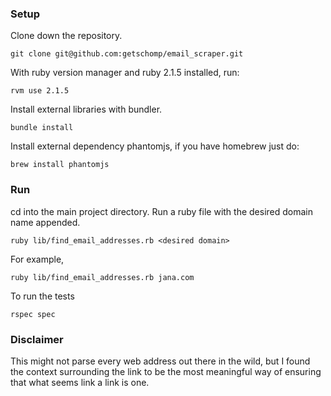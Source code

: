 ### Setup

Clone down the repository.

```
git clone git@github.com:getschomp/email_scraper.git
```

With ruby version manager and ruby 2.1.5 installed, run:

```
rvm use 2.1.5
```

Install external libraries with bundler.

```
bundle install
```

Install external dependency phantomjs, if you have homebrew just do:

```
brew install phantomjs
```

### Run
cd into the main project directory. Run a ruby file with the desired domain name appended.

```
ruby lib/find_email_addresses.rb <desired domain>
```

For example,

```
ruby lib/find_email_addresses.rb jana.com
```

To run the tests
```
rspec spec
```

### Disclaimer
This might not parse every web address out there in the wild, but I found the context surrounding the link to be the most meaningful way of ensuring that what seems link a link is one.
